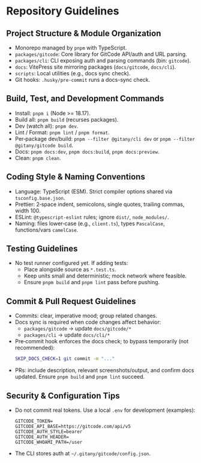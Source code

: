 # Repository Guidelines

## Project Structure & Module Organization
- Monorepo managed by `pnpm` with TypeScript.
- `packages/gitcode`: Core library for GitCode API/auth and URL parsing.
- `packages/cli`: CLI exposing auth and parsing commands (bin: `gitcode`).
- `docs`: VitePress site mirroring packages (`docs/gitcode`, `docs/cli`).
- `scripts`: Local utilities (e.g., docs sync check).
- Git hooks: `.husky/pre-commit` runs a docs-sync check.

## Build, Test, and Development Commands
- Install: `pnpm i` (Node >= 18.17).
- Build all: `pnpm build` (recurses packages).
- Dev (watch all): `pnpm dev`.
- Lint / Format: `pnpm lint` / `pnpm format`.
- Per‑package dev/build: `pnpm --filter @gitany/cli dev` or `pnpm --filter @gitany/gitcode build`.
- Docs: `pnpm docs:dev`, `pnpm docs:build`, `pnpm docs:preview`.
- Clean: `pnpm clean`.

## Coding Style & Naming Conventions
- Language: TypeScript (ESM). Strict compiler options shared via `tsconfig.base.json`.
- Prettier: 2‑space indent, semicolons, single quotes, trailing commas, width 100.
- ESLint: `@typescript-eslint` rules; ignore `dist/`, `node_modules/`.
- Naming: files lower‑case (e.g., `client.ts`), types `PascalCase`, functions/vars `camelCase`.

## Testing Guidelines
- No test runner configured yet. If adding tests:
  - Place alongside source as `*.test.ts`.
  - Keep units small and deterministic; mock network where feasible.
  - Ensure `pnpm build` and `pnpm lint` pass before pushing.

## Commit & Pull Request Guidelines
- Commits: clear, imperative mood; group related changes.
- Docs sync is required when code changes affect behavior:
  - `packages/gitcode` → update `docs/gitcode/*`
  - `packages/cli` → update `docs/cli/*`
- Pre‑commit hook enforces the docs check; to bypass temporarily (not recommended):
  ```bash
  SKIP_DOCS_CHECK=1 git commit -m "..."
  ```
- PRs: include description, relevant screenshots/output, and confirm docs updated. Ensure `pnpm build` and `pnpm lint` succeed.

## Security & Configuration Tips
- Do not commit real tokens. Use a local `.env` for development (examples):
  ```
  GITCODE_TOKEN=
  GITCODE_API_BASE=https://gitcode.com/api/v5
  GITCODE_AUTH_STYLE=bearer
  GITCODE_AUTH_HEADER=
  GITCODE_WHOAMI_PATH=/user
  ```
- The CLI stores auth at `~/.gitany/gitcode/config.json`.

